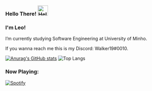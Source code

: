 ### Hello There! <a href="https://emoji.gg/emoji/7715-hello"><img src="https://emoji.gg/assets/emoji/7715-hello.png" width="32px" height="32px" alt="Hello"></a>

### I'm Leo!

I’m currently studying Software Engineering at University of Minho.

If you wanna reach me this is my Discord: Walker19#0010.

[![Anurag's GitHub stats](https://github-readme-stats.vercel.app/api?username=Leonardo1924&show_icons=true&theme=gotham)](https://github.com/anuraghazra/github-readme-stats) ![Top Langs](https://github-readme-stats.vercel.app/api/top-langs/?username=Leonardo1924&layout=compact&theme=gotham)

<h3 align="left">Now Playing:</h3>

[![Spotify](https://https://novatorem-phi-topaz.vercel.app.vercel.app/api/spotify)](https://open.spotify.com/user/melwwt1dl1y0m19x8k1c44eim)
